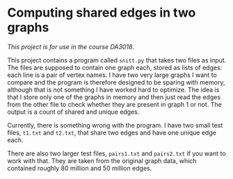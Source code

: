 # Computing shared edges in two graphs

_This project is for use in the course DA3018_.

This project contains a program called `snitt.py` that takes two files as input. The files are
supposed to contain one graph each, stored as lists of edges: each line is a pair of vertex names. I
have two very large graphs I want to compare and the program is therefore designed to be sparing
with memory, although that is not something I have worked hard to optimize. The idea is that I store
only one of the graphs in memory and then just read the edges from the other file to check whether
they are present in graph 1 or not. The output is a count of shared and unique edges.

Currently, there is something wrong with the program. I have two small test files, `t1.txt` and `t2.txt`,
that share two edges and have one unique edge each.

There are also two larger test files, `pairs1.txt` and `pairs2.txt` if you want to work with
that. They are taken from the original graph data, which contained roughly 80 million and 50 million
edges.


